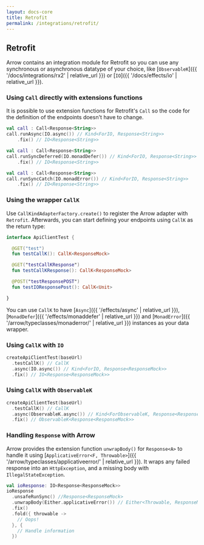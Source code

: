 ```yaml
---
layout: docs-core
title: Retrofit
permalink: /integrations/retrofit/
---
```


## Retrofit




Arrow contains an integration module for Retrofit so you can use any synchronous or asynchronous datatype of your choice, like [`ObservableK`]({{ '/docs/integrations/rx2' | relative_url }}) or [`IO`]({{ '/docs/effects/io' | relative_url }}).


### Using `Call` directly with extensions functions

It is possible to use extension functions for Retrofit's `Call` so the code for the definition of the endpoints doesn't have to change.

```kotlin
val call : Call<Response<String>>
call.runAsync(IO.async()) // Kind<ForIO, Response<String>>
    .fix() // IO<Response<String>> 		    
```

```kotlin
val call : Call<Response<String>>
call.runSyncDeferred(IO.monadDefer()) // Kind<ForIO, Response<String>>
    .fix() // IO<Response<String>> 		    
```

```kotlin
val call : Call<Response<String>>
call.runSyncCatch(IO.monadError()) // Kind<ForIO, Response<String>>
    .fix() // IO<Response<String>> 		    
```

### Using the wrapper `CallK`

Use `CallKindAdapterFactory.create()` to register the Arrow adapter with `Retrofit`. Afterwards, you can start defining your endpoints using `CallK` as the return type:

```kotlin
interface ApiClientTest {

  @GET("test")
  fun testCallK(): CallK<ResponseMock>

  @GET("testCallKResponse")
  fun testCallKResponse(): CallK<ResponseMock>

  @POST("testResponsePOST")
  fun testIOResponsePost(): CallK<Unit>

}
```

You can use `CallK` to have [`Async`]({{ '/effects/async' | relative_url }}), [`MonadDefer`]({{ '/effects/monaddefer' | relative_url }}) and [`MonadError`]({{ '/arrow/typeclasses/monaderror/' | relative_url }}) instances as your data wrapper.

### Using `CallK` with `IO`

```kotlin
createApiClientTest(baseUrl)
  .testCallK() // CallK
  .async(IO.async()) // Kind<ForIO, Response<ResponseMock>>
  .fix() // IO<Response<ResponseMock>>
```

### Using `CallK` with `ObservableK`

```kotlin
createApiClientTest(baseUrl)
  .testCallK() // CallK
  .async(ObservableK.async()) // Kind<ForObservableK, Response<ResponseMock>>
  .fix() // ObservableK<Response<ResponseMock>>
```

### Handling `Response` with Arrow

Arrow provides the extension function `unwrapBody()` for `Response<A>` to handle it using [`ApplicativeError<F, Throwable>`]({{ '/arrow/typeclasses/applicativeerror/' | relative_url }}). It wraps any failed response into an `HttpException`, and a missing body with `IllegalStateException`.

```kotlin
val ioResponse: IO<Response<ResponseMock>>
ioResponse
  .unsafeRunSync() //Response<ResponseMock>
  .unwrapBody(Either.applicativeError()) // Either<Throwable, ResponseMock>
  .fix()
  .fold({ throwable ->
    // Oops!
  }, {
    // Handle information
  })
```
